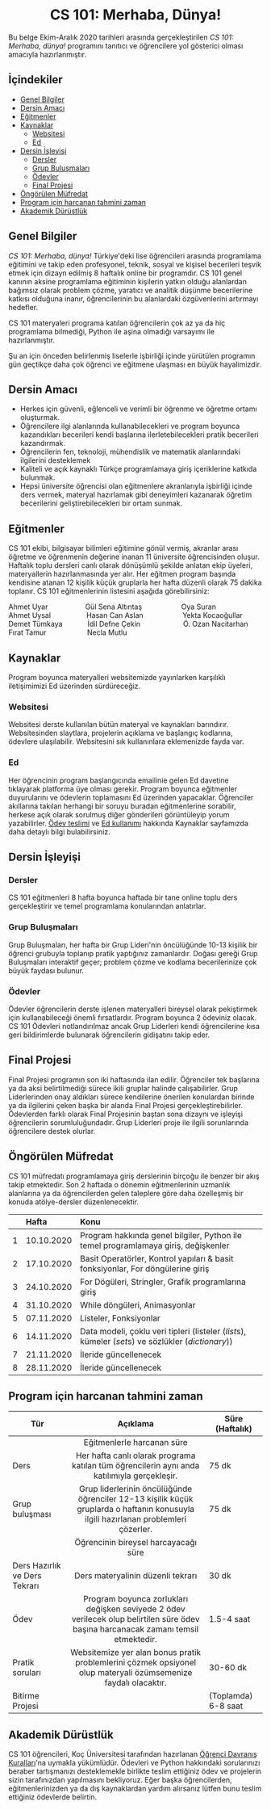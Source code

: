 <!-- 
    syllabus 
    sample syllabi:
        - Turkish wording example: http://dosya.marmara.edu.tr/eng/cse/documents/syllabus_tr/fall/CSE1141_S_v2018.pdf
        - Last Kolt python syllabus, Spring '20: https://docs.google.com/document/d/10-ILVxuiD2Z7EAe4U5yC0csZoMzXN1moNFj6m6pW_yY
-->

<center>
<h1> CS 101: Merhaba, Dünya!
</h1>
</center>

Bu belge Ekim-Aralık 2020 tarihleri arasında gerçekleştirilen *CS 101: Merhaba, dünya!* programını tanıtıcı ve öğrencilere yol gösterici olması amacıyla hazırlanmıştır.

## İçindekiler
* [Genel Bilgiler](#Genel-bilgler)
* [Dersin Amacı](#Dersin-Amacı)
* [Eğitmenler](#Eğitmenler)
* [Kaynaklar](#Kaynaklar)
    - [Websitesi](#Websitesi)
    - [Ed](#Ed)
* [Dersin İşleyişi](#Dersin-İşleyişi)
    - [Dersler](#Dersler)
    - [Grup Buluşmaları](#Grup-Buluşmaları)
    - [Ödevler](#Ödevler)
    - [Final Projesi](#Final-Projesi)
* [Öngörülen Müfredat](#Öngörülen-Müfredat)
* [Program için harcanan tahmini zaman](#Program-için-harcanan-tahmini-zaman)
* [Akademik Dürüstlük](#Akademik-Dürüstlük)

## Genel Bilgiler
*CS 101: Merhaba, dünya!* Türkiye'deki lise öğrencileri arasında programlama eğitimini ve takip eden profesyonel, teknik, sosyal ve kişisel becerileri teşvik etmek için dizayn edilmiş 8 haftalık online bir programdır. CS 101 genel kanının aksine programlama eğitiminin kişilerin yatkın olduğu alanlardan bağımsız olarak problem çözme, yaratıcı ve analitik düşünme becerilerine katkısı olduğuna inanır, öğrencilerinin bu alanlardaki özgüvenlerini artırmayı hedefler.

CS 101 materyaleri programa katılan öğrencilerin çok az ya da hiç programlama bilmediği, Python ile aşina olmadığı varsayımı ile hazırlanmıştır. 

Şu an için önceden belirlenmiş liselerle işbirliği içinde yürütülen programın gün geçtikçe daha çok öğrenci ve eğitmene ulaşması en büyük hayalimizdir.

## Dersin Amacı
- Herkes için güvenli, eğlenceli ve verimli bir öğrenme ve öğretme ortamı oluşturmak.
- Öğrencilere ilgi alanlarında kullanabilecekleri ve program boyunca kazandıkları becerileri kendi başlarına ilerletebilecekleri pratik becerileri kazandırmak.
- Öğrencilerin fen, teknoloji, mühendislik ve matematik alanlarındaki ilgilerini desteklemek
- Kaliteli ve açık kaynaklı Türkçe programlamaya giriş içeriklerine katkıda bulunmak.
- Hepsi üniversite öğrencisi olan eğitmenlere akranlarıyla işbirliği içinde ders vermek, materyal hazırlamak gibi deneyimleri kazanarak öğretim becerilerini geliştirebilecekleri bir ortam sunmak.

## Eğitmenler
<!-- may refactor this bit to a more About like page -->
CS 101 ekibi, bilgisayar bilimleri eğitimine gönül vermiş, akranlar arası öğretme ve öğrenmenin değerine inanan 11 üniversite öğrencisinden oluşur. Haftalık toplu dersleri canlı olarak dönüşümlü şekilde anlatan ekip üyeleri, materyallerin hazırlanmasında yer alır. Her eğitmen program başında kendisine atanan 12 <!-- todo: add exact number --> kişilik küçük gruplarla her hafta düzenli olarak 75 dakika toplanır. CS 101 eğitmenlerinin listesini aşağıda görebilirsiniz:
<!-- table didn't go well here -->
Ahmet Uyar&emsp;&emsp;&emsp;&emsp;&emsp; Gül Sena Altıntaş &emsp;&emsp;&emsp;&emsp;&emsp; Oya Suran   
Ahmet Uysal &emsp;&emsp;&emsp;&emsp;&ensp; Hasan Can Aslan &emsp;&emsp;&emsp;&emsp;&emsp; Yekta Kocaoğullar  
Demet Tümkaya &emsp;&emsp;&emsp; İdil Defne Çekin &emsp;&emsp;&emsp;&emsp;&emsp;&ensp; Ö. Ozan Nacitarhan  
Fırat Tamur&emsp;&emsp;&emsp;&emsp;&emsp;&ensp; Necla Mutlu  

## Kaynaklar
Program boyunca materyalleri websitemizde yayınlarken karşılıklı iletişimimizi Ed üzerinden sürdüreceğiz.
### Websitesi
<!-- add link later -->
Websitesi derste kullanılan bütün materyal ve kaynakları barındırır. Websitesinden slaytlara, <!--ders kayıtlarına, ?--> projelerin açıklama ve başlangıç kodlarına, ödevlere ulaşılabilir. Websitesini sık kullanınlara eklemenizde fayda var.

### Ed
Her öğrencinin program başlangıcında emailinie gelen Ed davetine tıklayarak platforma üye olması gerekir. Program boyunca eğitmenler duyurularını ve ödevlerin toplamasını Ed üzerinden yapacaklar. Öğrenciler akıllarına takılan herhangi bir soruyu buradan eğitmenlerine sorabilir, herkese açık olarak sorulmuş diğer gönderileri görüntüleyip yorum yazabilirler. [Ödev teslimi]() ve [Ed kullanımı]() hakkında Kaynaklar sayfamızda daha detaylı bilgi bulabilirsiniz.  
<!-- todo: add Ed help sheet as hyperlink -->
## Dersin İşleyişi

### Dersler
CS 101 eğitmenleri 8 hafta boyunca haftada bir tane online toplu ders gerçekleştirir ve temel programlama konularından anlatırlar.

### Grup Buluşmaları
Grup Buluşmaları, her hafta bir Grup Lideri'nin öncülüğünde 10-13 kişilik bir öğrenci grubuyla toplanıp pratik yaptığınız zamanlardır. Doğası gereği Grup Buluşmaları interaktif geçer; problem çözme ve kodlama becerilerinize çok büyük faydası bulunur.

### Ödevler
Ödevler öğrencilerin derste işlenen materyalleri bireysel olarak pekiştirmek için kullanabileceği önemli fırsatlardır. Program boyunca 2 ödeviniz olacak. CS 101 Ödevleri notlandırılmaz ancak Grup Liderleri kendi öğrencilerine kısa geri bildirimlerde bulunarak öğrencilerin gidişatını takip eder.

## Final Projesi
Final Projesi programın son iki haftasında ilan edilir. Öğrenciler tek başlarına ya da aksi belirtilmediği sürece ikili gruplar halinde çalışabilirler. Grup Liderlerinden onay aldıkları sürece kendilerine önerilen konulardan birinde ya da ilgilerini çeken başka bir alanda Final Projesi gerçekleştirebilirler. Ödevlerden farklı olarak Final Projesinin baştan sona dizaynı ve işleyişi öğrencilerin sorumluluğundadır. Grup Liderleri proje ile ilgili sorunlarında öğrencilere destek olurlar.

## Öngörülen Müfredat
CS 101 müfredatı programlamaya giriş derslerinin birçoğu ile benzer bir akış takip etmektedir. Son 2 haftada o dönemin eğitmenlerinin uzmanlık alanlarına ya da öğrencilerden gelen taleplere göre daha özelleşmiş bir konuda atölye-dersler düzenlenecektir.

|   | Hafta | Konu |
|-- | :--- | :----|
| 1 | 10.10.2020 | Program hakkında genel bilgiler, Python ile temel programlamaya giriş, değişkenler   |
| 2 | 17.10.2020 | Basit Operatörler, Kontrol yapıları & basit fonksiyonlar, For döngülerine giriş |
| 3 | 24.10.2020 | For Dögüleri, Stringler, Grafik programlarına giriş |
| 4 | 31.10.2020 | While döngüleri, Animasyonlar |<!--- 31 i belki tatil olur-->
| 5 | 07.11.2020 | Listeler, Fonksiyonlar |
| 6 | 14.11.2020 | Data modeli, çoklu veri tipleri <!-- doğrau kelimeyi bul --> (listeler (*list*s), kümeler (*set*s) ve sözlükler (*dictionary*))|
| 7 | 21.11.2020 | İleride güncellenecek |<!-- workshops tbd later -->
| 8 | 28.11.2020 | İleride güncellenecek |
<!-- 			
Introduction	programı tanıtmaca, hızlı python ve pycharm soruları,  intro to variables&types, io (print, input)		
			
Basic Operators, Branching & Simple Functions, For loops introduction			
			
For Loops, Strings, Graphics introduction			
			
While loops, Animation			
gui interactorslar, mouse, key eventlere çok girilmeyecek, ödevde gerekirse açıklarız			
Lists & Functions			
			
Containers, Aliasing & Mutability	Section: File Input and Output		
			
Python Modules and Third-Party Packages	Son iki hafta ucu açık workshoplar		
			
Workshop: pandas & Matplotlib			
			-->

## Program için harcanan tahmini zaman
| Tür   | Açıklama     | Süre (Haftalık)|
| ----- | :----------: | -----          |
|| Eğitmenlerle harcanan süre | 
| Ders | Her hafta canlı olarak programa katılan tüm öğrencilerin aynı anda katılımıyla gerçekleşir. | 75 dk |
| Grup buluşması | Grup liderlerinin öncülüğünde öğrenciler 12-13 kişilik küçük gruplarda o haftanın konusuyla ilgili hazırlanan problemleri çözerler. | 75 dk |
|| Öğrencinin bireysel harcayacağı süre |
| Ders Hazırlık ve Ders Tekrarı | Ders materyalinin düzenli tekrarı | 30 dk |
| Ödev | Program boyunca zorlukları değişken seviyede 2 ödev verilecek olup belirtilen süre ödev başına harcanacak zamanı temsil etmektedir. | 1.5-4 saat|
| Pratik soruları | Websitemize yer alan bonus pratik problemlerini çözmek opsiyonel olup materyali özümsemenize faydalı olacaktır. | 30-60 dk |
| Bitirme Projesi | | (Toplamda) 6-8 saat<!-- todo -->

## Akademik Dürüstlük
<!-- couldn't find anything under this name on MEB pages, todo: discuss -->
CS 101 öğrencileri, Koç Üniversitesi tarafından hazırlanan [Öğrenci Davranış Kuralları](https://apdd.ku.edu.tr/akademik-kurallar-ve-prosedurler/ogrenci-davranis-kurallari/)'na uymakla yükümlüdür. Ödevleri ve Python hakkındaki sorularınızı beraber tartışmanızı desteklemekle birlikte teslim ettiğiniz ödev ve projelerin sizin tarafınızdan yapılmasını bekliyoruz. Eğer başka öğrencilerden, eğitmenlerinizden ya da dış kaynaklardan yardım alırsanız lütfen bunu teslim ettiğiniz ödevlerde belirtin.
